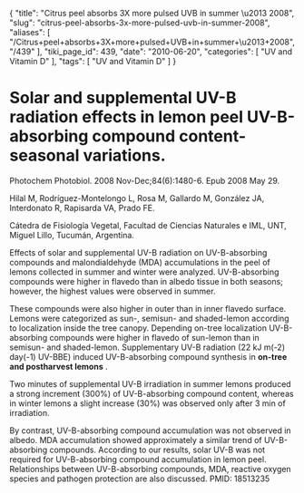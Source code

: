 {
    "title": "Citrus peel absorbs 3X more pulsed UVB in summer \u2013 2008",
    "slug": "citrus-peel-absorbs-3x-more-pulsed-uvb-in-summer-2008",
    "aliases": [
        "/Citrus+peel+absorbs+3X+more+pulsed+UVB+in+summer+\u2013+2008",
        "/439"
    ],
    "tiki_page_id": 439,
    "date": "2010-06-20",
    "categories": [
        "UV and Vitamin D"
    ],
    "tags": [
        "UV and Vitamin D"
    ]
}


# Solar and supplemental UV-B radiation effects in lemon peel UV-B-absorbing compound content-seasonal variations.

Photochem Photobiol. 2008 Nov-Dec;84(6):1480-6. Epub 2008 May 29.

Hilal M, Rodríguez-Montelongo L, Rosa M, Gallardo M, González JA, Interdonato R, Rapisarda VA, Prado FE.

Cátedra de Fisiología Vegetal, Facultad de Ciencias Naturales e IML, UNT, Miguel Lillo, Tucumán, Argentina.

Effects of solar and supplemental UV-B radiation on UV-B-absorbing compounds and malondialdehyde (MDA) accumulations in the peel of lemons collected in summer and winter were analyzed. UV-B-absorbing compounds were higher in flavedo than in albedo tissue in both seasons; however, the highest values were observed in summer. 

These compounds were also higher in outer than in inner flavedo surface. Lemons were categorized as sun-, semisun- and shaded-lemon according to localization inside the tree canopy. Depending on-tree localization UV-B-absorbing compounds were higher in flavedo of sun-lemon than in semisun- and shaded-lemon. Supplementary UV-B radiation (22 kJ m(-2) day(-1) UV-BBE) induced UV-B-absorbing compound synthesis in  **on-tree and postharvest lemons** . 

Two minutes of supplemental UV-B irradiation in summer lemons produced a strong increment (300%) of UV-B-absorbing compound content, whereas in winter lemons a slight increase (30%) was observed only after 3 min of irradiation. 

By contrast, UV-B-absorbing compound accumulation was not observed in albedo. MDA accumulation showed approximately a similar trend of UV-B-absorbing compounds. According to our results, solar UV-B was not required for UV-B-absorbing compound accumulation in lemon peel. Relationships between UV-B-absorbing compounds, MDA, reactive oxygen species and pathogen protection are also discussed. PMID: 18513235